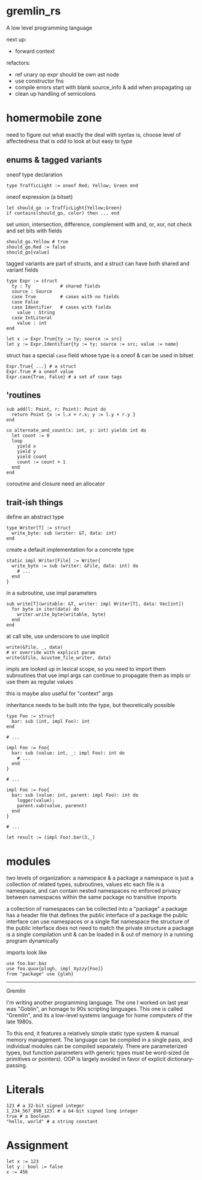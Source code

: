 # gremlin_rs

A low level programming language

next up:

- forward context

refactors:

- ref unary op expr should be own ast node
- use constructor fns
- compile errors start with blank source_info & add when propagating up
- clean up handling of semicolons

# homermobile zone

need to figure out what exactly the deal with syntax is, choose level of affectedness that is odd to look at but easy to type

## enums & tagged variants

oneof type declaration

```
type TrafficLight := oneof Red; Yellow; Green end
```

oneof expression (a bitset)

```
let should_go := TrafficLight{Yellow;Green}
if contains(should_go, color) then ... end
```

set union, intersection, difference, complement with and, or, xor, not
check and set bits with fields

```
should_go.Yellow # true
should_go.Red := false
should_go[value]
```

tagged variants are part of structs, and a struct can have both shared and variant fields

```
type Expr := struct
  ty : Ty           # shared fields
  source : Source
  case True         # cases with no fields
  case False
  case Identifier   # cases with fields
    value : String
  case IntLiteral
    value : int
end

let x := Expr.True{ty := ty; source := src}
let y := Expr.Identifier{ty := ty; source := src; value := name}
```

struct has a special `case` field whose type is a oneof & can be used in bitset

```
Expr.True{ ...} # a struct
Expr.True # a oneof value
Expr.case{True, False} # a set of case tags
```

## 'routines

```
sub add(l: Point, r: Point): Point do
  return Point {x := l.x + r.x; y := l.y + r.y }
end

co alternate_and_count(x: int, y: int) yields int do
  let count := 0
  loop
    yield x
    yield y
    yield count
    count := count + 1
  end
end
```

coroutine and closure need an allocator

## trait-ish things

define an abstract type

```
type Writer[T] := struct
  write_byte: sub (writer: &T, data: int)
end
```

create a default implementation for a concrete type

```
static impl Writer[File] := Writer{
  write_byte := sub (writer: &File, data: int) do
    # ...
  end
}
```

in a subroutine, use impl parameters

```
sub write[T](writable: &T, writer: impl Writer[T], data: Vec[int])
  for byte in iter(data) do
    writer.write_byte(writable, byte)
  end
end
```

at call site, use underscore to use implicit

```
write(&file, _, data)
# or override with explicit param
write(&file, &custom_file_writer, data)
```

impls are looked up in lexical scope, so you need to import them
subroutines that use impl args can continue to propagate them as impls or use them as regular values

this is maybe also useful for "context" args

inheritance
needs to be built into the type, but theoretically possible

```
type Foo := struct
  bar: sub (int, impl Foo): int
end

# ...

impl Foo := Foo{
  bar: sub (value: int, _: impl Foo): int do
    # ...
  end
}

# ...

impl Foo := Foo{
  bar: sub (value: int, parent: impl Foo): int do
    logger(value);
    parent.sub(value, parennt)
  end
}

# ...

let result := (impl Foo).bar(3,_)

```

# modules

two levels of organization: a namespace & a package
a namespace is just a collection of related types, subroutines, values etc
each file is a namespace, and can contain nested namespaces
no enforced privacy between namespaces within the same package
no transitive imports

a collection of namespaces can be collected into a "package"
a package has a header file that defines the public interface of a package
the public interface can use namespaces or a single flat namespace
the structure of the public interface does not need to match the private structure
a package is a single compilation unit & can be loaded in & out of memory in a running program dynamically

imports look like

```
use foo.bar.baz
use foo.quux{plugh, impl Xyzzy[Foo]}
from "package" use {gleh}
```

---

Gremlin

I'm writing another programming language. The one I worked on last year was "Goblin", an homage to 90s scripting languages. This one is called "Gremlin", and its a low-level systems language for home computers of the late 1980s.

To this end, it features a relatively simple static type system & manual memory management. The language can be compiled in a single pass, and individual modules can be compiled separately. There are parameterized types, but function parameters with generic types must be word-sized (ie primitives or pointers). OOP is largely avoided in favor of explicit dictionary-passing.

# Literals

```
123 # a 32-bit signed integer
1_234_567_890_123l # a 64-bit signed long integer
true # a boolean
"hello, world" # a string constant
```

# Assignment

```
let x := 123
let y : bool := false
x := 456
```

#
